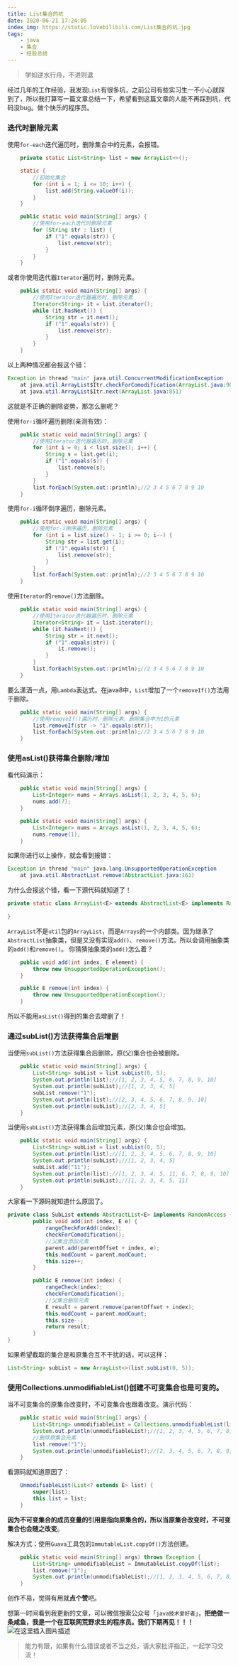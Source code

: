 ```yaml
---
title: List集合的坑
date: 2020-06-21 17:24:09
index_img: https://static.lovebilibili.com/List集合的坑.jpg
tags:
	- java
	- 集合
	- 经验总结
---
```


> 学如逆水行舟，不进则退

经过几年的工作经验，我发现`List`有很多坑，之前公司有些实习生一不小心就踩到了，所以我打算写一篇文章总结一下，希望看到这篇文章的人能不再踩到坑，代码没bug。做个快乐的程序员。

<!-- more -->

### 迭代时删除元素
使用`for-each`迭代遍历时，删除集合中的元素，会报错。
```java
	private static List<String> list = new ArrayList<>();

    static {
        //初始化集合
        for (int i = 1; i <= 10; i++) {
            list.add(String.valueOf(i));
        }
    }

    public static void main(String[] args) {
        //使用for-each迭代时删除元素
        for (String str : list) {
            if ("1".equals(str)) {
                list.remove(str);
            }
        }
    }
```
或者你使用迭代器`Iterator`遍历时，删除元素。
```java
	public static void main(String[] args) {
        //使用Iterator迭代器遍历时，删除元素
        Iterator<String> it = list.iterator();
        while (it.hasNext()) {
            String str = it.next();
            if ("1".equals(str)) {
                list.remove(str);
            }
        }
    }
```
以上两种情况都会报这个错：
```java
Exception in thread "main" java.util.ConcurrentModificationException
	at java.util.ArrayList$Itr.checkForComodification(ArrayList.java:901)
	at java.util.ArrayList$Itr.next(ArrayList.java:851)
```
这就是不正确的删除姿势，那怎么删呢？

使用`for-i`循环遍历删除(亲测有效)：
```java
	public static void main(String[] args) {
        //使用Iterator迭代器遍历时，删除元素
        for (int i = 0; i < list.size(); i++) {
            String s = list.get(i);
            if ("1".equals(s)) {
                list.remove(s);
            }
        }
        list.forEach(System.out::println);//2 3 4 5 6 7 8 9 10
    }
```
使用`for-i`循环倒序遍历，删除元素。
```java
	public static void main(String[] args) {
        //使用for-i倒序遍历，删除元素
        for (int i = list.size() - 1; i >= 0; i--) {
            String str = list.get(i);
            if ("1".equals(str)) {
                list.remove(str);
            }
        }
        list.forEach(System.out::println);//2 3 4 5 6 7 8 9 10
    }
```
使用`Iterator`的`remove()`方法删除。
```java
	public static void main(String[] args) {
        //使用Iterator迭代器遍历时，删除元素
        Iterator<String> it = list.iterator();
        while (it.hasNext()) {
            String str = it.next();
            if ("1".equals(str)) {
                it.remove();
            }
        }
        list.forEach(System.out::println);//2 3 4 5 6 7 8 9 10
    }
```
要么潇洒一点，用`Lambda`表达式。在java8中，`List`增加了一个`removeIf()`方法用于删除。
```java
	public static void main(String[] args) {
        //使用removeIf()遍历时，删除元素。删除集合中为1的元素
        list.removeIf(str -> "1".equals(str));
        list.forEach(System.out::println);//2 3 4 5 6 7 8 9 10
    }
```
### 使用asList()获得集合删除/增加
看代码演示：
```java
	public static void main(String[] args) {
        List<Integer> nums = Arrays.asList(1, 2, 3, 4, 5, 6);
        nums.add(7);
    }
```
```java
	public static void main(String[] args) {
        List<Integer> nums = Arrays.asList(1, 2, 3, 4, 5, 6);
        nums.remove(1);
    }
```
如果你进行以上操作，就会看到报错：
```java
Exception in thread "main" java.lang.UnsupportedOperationException
	at java.util.AbstractList.remove(AbstractList.java:161)
```
为什么会报这个错，看一下源代码就知道了！
```java
private static class ArrayList<E> extends AbstractList<E> implements RandomAccess, java.io.Serializable {
    
}
```
`ArrayList`不是`util`包的`ArrayList`，而是`Arrays`的一个内部类。因为继承了`AbstractList`抽象类，但是又没有实现`add()`、`remove()`方法。所以会调用抽象类的`add()`和`remove()`。
你猜猜抽象类的`add()`怎么着？
```java
	public void add(int index, E element) {
        throw new UnsupportedOperationException();
    }

	public E remove(int index) {
        throw new UnsupportedOperationException();
    }
```
所以不能用`asList()`得到的集合去增删了！
### 通过subList()方法获得集合后增删
当使用`subList()`方法获得集合后删除，原(父)集合也会被删除。
```java
	public static void main(String[] args) {
        List<String> subList = list.subList(0, 5);
        System.out.println(list);//[1, 2, 3, 4, 5, 6, 7, 8, 9, 10]
        System.out.println(subList);//[1, 2, 3, 4, 5]
        subList.remove("1");
        System.out.println(list);//[2, 3, 4, 5, 6, 7, 8, 9, 10]
        System.out.println(subList);//[2, 3, 4, 5]
    }
```
当使用`subList()`方法获得集合后增加元素，原(父)集合也会增加。
```java
	public static void main(String[] args) {
        List<String> subList = list.subList(0, 5);
        System.out.println(list);//[1, 2, 3, 4, 5, 6, 7, 8, 9, 10]
        System.out.println(subList);//[1, 2, 3, 4, 5]
        subList.add("11");
        System.out.println(list);//[1, 2, 3, 4, 5, 11, 6, 7, 8, 9, 10]
        System.out.println(subList);//[1, 2, 3, 4, 5, 11]
    }
```
大家看一下源码就知道什么原因了。
```java
private class SubList extends AbstractList<E> implements RandomAccess {
		public void add(int index, E e) {
            rangeCheckForAdd(index);
            checkForComodification();
            //父集合添加元素
            parent.add(parentOffset + index, e);
            this.modCount = parent.modCount;
            this.size++;
        }

        public E remove(int index) {
            rangeCheck(index);
            checkForComodification();
            //父集合删除元素
            E result = parent.remove(parentOffset + index);
            this.modCount = parent.modCount;
            this.size--;
            return result;
        }
}
```
如果希望截取的集合是和原集合互不干扰的话，可以这样：
```java
List<String> subList = new ArrayList<>(list.subList(0, 5));
```
### 使用Collections.unmodifiableList()创建不可变集合也是可变的。
当不可变集合的原集合改变时，不可变集合也跟着改变。演示代码：
```java
	public static void main(String[] args) {
        List<String> unmodifiableList = Collections.unmodifiableList(list);
        System.out.println(unmodifiableList);//[1, 2, 3, 4, 5, 6, 7, 8, 9, 10]
        //删除原集合元素
        list.remove("1");
        System.out.println(unmodifiableList);//[2, 3, 4, 5, 6, 7, 8, 9, 10]
    }
```
看源码就知道原因了：
```java
	UnmodifiableList(List<? extends E> list) {
    	super(list);
    	this.list = list;
    }
```
**因为不可变集合的成员变量的引用是指向原集合的，所以当原集合改变时，不可变集合也会随之改变**。

解决方式：使用`Guava`工具包的`ImmutableList.copyOf()`方法创建。
```java
	public static void main(String[] args) throws Exception {
        List<String> unmodifiableList = ImmutableList.copyOf(list);
        list.remove("1");
        System.out.println(unmodifiableList);//[1, 2, 3, 4, 5, 6, 7, 8, 9, 10]
    }
```

创作不易，觉得有用就**点个赞**吧。

想第一时间看到我更新的文章，可以微信搜索公众号「`java技术爱好者`」，**拒绝做一条咸鱼，我是一个在互联网荒野求生的程序员。我们下期再见！！！**
![在这里插入图片描述](https://static.lovebilibili.com/erweimaguanzhu.png)

> 能力有限，如果有什么错误或者不当之处，请大家批评指正，一起学习交流！